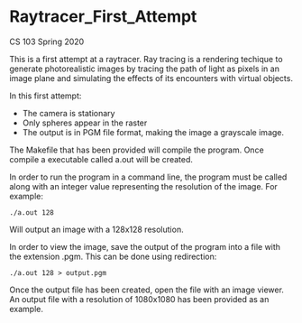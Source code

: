 # Raytracer_First_Attempt
CS 103 Spring 2020

This is a first attempt at a raytracer. Ray tracing is a rendering techique to generate photorealistic images by tracing the path of light as pixels in an image plane and simulating the effects of its encounters with virtual objects.

In this first attempt:
  - The camera is stationary
  - Only spheres appear in the raster
  - The output is in PGM file format, making the image a grayscale image.
  
The Makefile that has been provided will compile the program. Once compile a executable called a.out will be created.

In order to run the program in a command line, the program must be called along with an integer value representing the resolution of the image. For example:

    ./a.out 128
  
Will output an image with a 128x128 resolution.


In order to view the image, save the output of the program into a file with the extension .pgm. This can be done using redirection:

    ./a.out 128 > output.pgm

Once the output file has been created, open the file with an image viewer. An output file with a resolution of 1080x1080 has been provided as an example.
